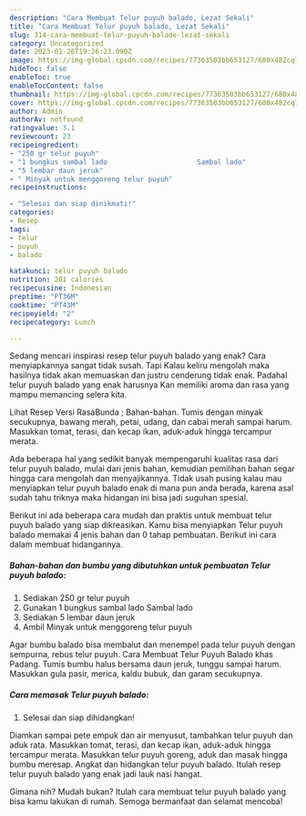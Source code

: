 ```yaml
---
description: "Cara Membuat Telur puyuh balado, Lezat Sekali"
title: "Cara Membuat Telur puyuh balado, Lezat Sekali"
slug: 314-cara-membuat-telur-puyuh-balado-lezat-sekali
category: Uncategorized
date: 2023-01-26T19:26:23.090Z
image: https://img-global.cpcdn.com/recipes/77363503bb653127/680x482cq70/telur-puyuh-balado-foto-resep-utama.jpg
hideToc: false
enableToc: true
enableTocContent: false
thumbnail: https://img-global.cpcdn.com/recipes/77363503bb653127/680x482cq70/telur-puyuh-balado-foto-resep-utama.jpg
cover: https://img-global.cpcdn.com/recipes/77363503bb653127/680x482cq70/telur-puyuh-balado-foto-resep-utama.jpg
author: Admin
authorAv: notfound
ratingvalue: 3.1
reviewcount: 23
recipeingredient:
- "250 gr telur puyuh"
- "1 bungkus sambal lado                      Sambal lado"
- "5 lembar daun jeruk"
- " Minyak untuk menggoreng telur puyuh"
recipeinstructions:

- "Selesai dan siap dinikmati!"
categories:
- Resep
tags:
- telur
- puyuh
- balado

katakunci: telur puyuh balado 
nutrition: 201 calories
recipecuisine: Indonesian
preptime: "PT36M"
cooktime: "PT43M"
recipeyield: "2"
recipecategory: Lunch

---
```



Sedang mencari inspirasi resep telur puyuh balado yang enak? Cara menyiapkannya sangat tidak susah. Tapi Kalau keliru mengolah maka hasilnya tidak akan memuaskan dan justru cenderung tidak enak. Padahal telur puyuh balado yang enak harusnya Kan memiliki aroma dan rasa yang mampu memancing selera kita.


Lihat Resep Versi RasaBunda ; Bahan-bahan. Tumis dengan minyak secukupnya, bawang merah, petai, udang, dan cabai merah sampai harum. Masukkan tomat, terasi, dan kecap ikan, aduk-aduk hingga tercampur merata.

Ada beberapa hal yang sedikit banyak mempengaruhi kualitas rasa dari telur puyuh balado, mulai dari jenis bahan, kemudian pemilihan bahan segar hingga cara mengolah dan menyajikannya. Tidak usah pusing kalau mau menyiapkan telur puyuh balado enak di mana pun anda berada, karena asal sudah tahu triknya maka hidangan ini bisa jadi suguhan spesial.


Berikut ini ada beberapa cara mudah dan praktis untuk membuat telur puyuh balado yang siap dikreasikan. Kamu bisa menyiapkan Telur puyuh balado memakai 4 jenis bahan dan 0 tahap pembuatan. Berikut ini cara dalam membuat hidangannya.

<!--inarticleads1-->

##### Bahan-bahan dan bumbu yang dibutuhkan untuk pembuatan Telur puyuh balado:

1. Sediakan 250 gr telur puyuh
1. Gunakan 1 bungkus sambal lado                      Sambal lado
1. Sediakan 5 lembar daun jeruk
1. Ambil  Minyak untuk menggoreng telur puyuh


Agar bumbu balado bisa membalut dan menempel pada telur puyuh dengan sempurna, rebus telur puyuh. Cara Membuat Telur Puyuh Balado khas Padang. Tumis bumbu halus bersama daun jeruk, tunggu sampai harum. Masukkan gula pasir, merica, kaldu bubuk, dan garam secukupnya. 

<!--inarticleads2-->

##### Cara memasak Telur puyuh balado:


1. Selesai dan siap dihidangkan!

Diamkan sampai pete empuk dan air menyusut, tambahkan telur puyuh dan aduk rata. Masukkan tomat, terasi, dan kecap ikan, aduk-aduk hingga tercampur merata. Masukkan telur puyuh goreng, aduk dan masak hingga bumbu meresap. Angkat dan hidangkan telur puyuh balado. Itulah resep telur puyuh balado yang enak jadi lauk nasi hangat. 

Gimana nih? Mudah bukan? Itulah cara membuat telur puyuh balado yang bisa kamu lakukan di rumah. Semoga bermanfaat dan selamat mencoba!
